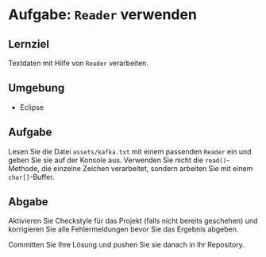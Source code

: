 # Aufgabe: `Reader` verwenden

## Lernziel

Textdaten mit Hilfe von `Reader` verarbeiten.


## Umgebung

  * Eclipse


## Aufgabe

Lesen Sie die Datei `assets/kafka.txt` mit einem passenden `Reader` ein und geben Sie sie auf der Konsole aus. Verwenden Sie nicht die `read()`-Methode, die einzelne Zeichen verarbeitet, sondern arbeiten Sie mit einem `char[]`-Buffer.


## Abgabe

Aktivieren Sie Checkstyle für das Projekt (falls nicht bereits geschehen) und korrigieren Sie alle Fehlermeldungen bevor Sie das Ergebnis abgeben.

Committen Sie Ihre Lösung und pushen Sie sie danach in Ihr Repository.
